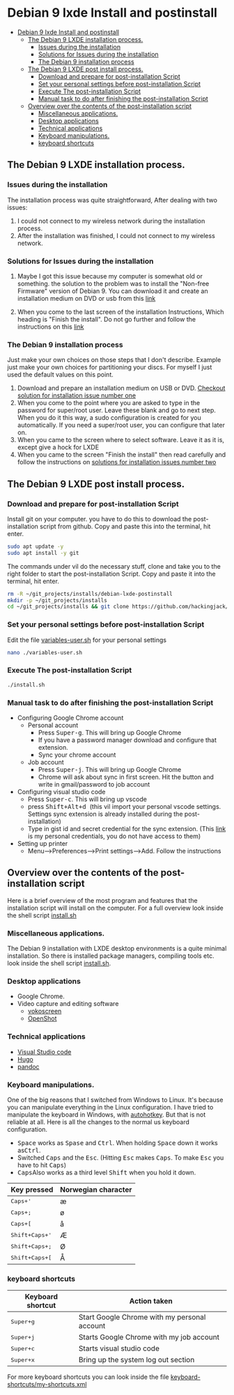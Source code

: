 
# Debian 9 lxde Install and postinstall 

- [Debian 9 lxde Install and postinstall](#Debian-9-lxde-Install-and-postinstall)
	- [The Debian 9 LXDE installation process.](#The-Debian-9-LXDE-installation-process)
		- [Issues during the installation](#Issues-during-the-installation)
		- [Solutions for Issues during the installation](#Solutions-for-Issues-during-the-installation)
		- [The Debian 9 installation process](#The-Debian-9-installation-process)
	- [The Debian 9 LXDE post install process.](#The-Debian-9-LXDE-post-install-process)
		- [Download and prepare for post-installation Script](#Download-and-prepare-for-post-installation-Script)
		- [Set your personal settings before post-installation Script](#Set-your-personal-settings-before-post-installation-Script)
		- [Execute The post-installation Script](#Execute-The-post-installation-Script)
		- [Manual task to do after finishing the post-installation Script](#Manual-task-to-do-after-finishing-the-post-installation-Script)
	- [Overview over the contents of the post-installation script](#Overview-over-the-contents-of-the-post-installation-script)
		- [Miscellaneous applications.](#Miscellaneous-applications)
		- [Desktop applications](#Desktop-applications)
		- [Technical applications](#Technical-applications)
		- [Keyboard manipulations.](#Keyboard-manipulations)
		- [keyboard shortcuts](#keyboard-shortcuts)

## The Debian 9 LXDE installation process.

### Issues during the installation
The installation process was quite straightforward, After dealing with two issues:
1.  I could not connect to my wireless network during the installation process.
2.  After the installation was finished, I could not connect to my wireless network.

### Solutions for Issues during the installation
1.  Maybe I got this issue because my computer is somewhat old or something. the solution to the problem was to install the "Non-free Firmware" version of Debian 9. You can download it and create an installation medium on DVD or usb from this [link](https://cdimage.debian.org/cdimage/unofficial/non-free/images-including-firmware/current/amd64/iso-cd/)

2.  When you come to the last screen of the installation Instructions, Which heading is \"Finish the install\". Do not go further and follow the instructions on this [link](https://lists.debian.org/debian-user/2017/06/msg00943.html)

###  The Debian 9 installation process
Just make your own choices on those steps that I don\'t describe. Example just make your own choices for partitioning your discs. For myself I just used the default values on this point.
1.  Download and prepare an installation medium on USB or DVD. [Checkout solution for installation issue number one](#solutions-for-issues-during-the-installation)
2.  When you come to the point where you are asked to type in the password for super/root user. Leave these blank and go to next step. When you do it this way, a sudo configuration is created for you automatically. If you need a super/root user, you can configure that later on.
3.  When you came to the screen where to select software. Leave it as it is, except give a hock for LXDE
4.  When you came to the screen \"Finish the install\" then read carefully and follow the instructions on [solutions for installation issues number two](#solutions-for-issues-during-the-installation)

## The Debian 9 LXDE post install process.

### Download and prepare for post-installation Script
Install git on your computer. you have to do this to download the post-installation script from github. Copy and paste this into the terminal, hit enter.
```sh
sudo apt update -y
sudo apt install -y git
```
The commands under vil do the necessary stuff, clone and take you to the right folder to start the post-installation Script. Copy and paste it into the terminal, hit enter.
```sh
rm -R ~/git_projects/installs/debian-lxde-postinstall
mkdir -p ~/git_projects/installs
cd ~/git_projects/installs && git clone https://github.com/hackingjack/debian-lxde-postinstall.git && cd debian-lxde-postinstall
```

### Set your personal settings before post-installation Script
Edit the file [variables-user.sh](./variables-user.sh) for your personal settings
```sh
nano ./variables-user.sh
```

### Execute The post-installation Script
```sh
./install.sh
```

### Manual task to do after finishing the post-installation Script
-   Configuring Google Chrome account
    -   Personal account
        -   Press <kbd>Super-g</kbd>. This will bring up Google Chrome
        -   If you have a password manager download and configure that extension.
        -   Sync your chrome account
    -   Job account
        -   Press <kbd>Super-j</kbd>. This will bring up Google Chrome
        -   Chrome will ask about sync in first screen. Hit the button and write in gmail/password to job account
-   Configuring visual studio code
    -   Press <kbd>Super-c</kbd>. This will bring up vscode
    -   press <kbd>Shift+Alt+d </kbd>(this vil import your personal vscode settings. Settings sync extension is already installed during the post-installation)
    -   Type in gist id and secret credential for the sync extension. (This [link](https://docs.google.com/document/d/1myP5xBDmIM5R5VI8Dp3dEyH6iJL3kk8Uu4_NL49SKow/edit) is my personal credentials, you do not have access to them)
-   Setting up printer
    -   Menu\--\>Preferences\--\>Print settings\--\>Add. Follow the instructions

## Overview over the contents of the post-installation script
Here is a brief overview of the most program and features that the installation script will install on the computer. For a full overview look inside the shell script [install.sh](./install.sh)

### Miscellaneous applications.
The Debian 9 installation with LXDE desktop environments is a quite minimal installation. So there is installed package managers, compiling tools etc. look inside the shell script [install.sh](./install.sh).

### Desktop applications
-   Google Chrome.
-   Video capture and editing software
    -   [vokoscreen](https://github.com/vkohaupt/vokoscreen)
    -   [OpenShot](https://www.openshot.org/)

### Technical applications
-   [Visual Studio code](https://code.visualstudio.com/)
-   [Hugo](https://gohugo.io/)
-   [pandoc](https://pandoc.org/)

### Keyboard manipulations.
One of the big reasons that I switched from Windows to Linux. It\'s because you can manipulate everything in the Linux configuration. I have tried to manipulate the keyboard in Windows, with [autohotkey](https://www.autohotkey.com/). But that is not reliable at all. Here is all the changes to the normal us keyboard configuration.
-   <kbd>Space</kbd> works as <kbd>Spase</kbd> and <kbd>Ctrl</kbd>. When holding <kbd>Space</kbd> down it works as<kbd>Ctrl</kbd>.
-   Switched <kbd>Caps</kbd> and the <kbd>Esc</kbd>. (Hitting <kbd>Esc</kbd> makes <kbd>Caps</kbd>. To make <kbd>Esc</kbd> you have to hit <kbd>Caps</kbd>)
-   <kbd>Caps</kbd>Also works as a third level <kbd>Shift</kbd> when you hold it down.

| Key pressed                       | Norwegian character |
|-----------------------------------|---------------------|
| <kbd>Caps+'</kbd>        | æ                   |
| <kbd>Caps+;</kbd>        | ø                   |
| <kbd>Caps+\[</kbd>       | å                   |
| <kbd>Shift+Caps+'</kbd>  | Æ                   |
| <kbd>Shift+Caps+;</kbd>  | Ø                   |
| <kbd>Shift+Caps+\[</kbd> | Å                   |

### keyboard shortcuts
| Keyboard shortcut      | Action taken                                 |
|------------------------|----------------------------------------------|
| <kbd>Super+g</kbd> | Start Google Chrome with my personal account |
| <kbd>Super+j</kbd> | Starts Google Chrome with my job account     |
| <kbd>Super+c</kbd> | Starts visual studio code                    |
| <kbd>Super+x</kbd> | Bring up the system log out section          |

For more keyboard shortcuts you can look inside the file [keyboard-shortcuts/my-shortcuts.xml](./keyboard-shortcuts/my-shortcuts.xml)
